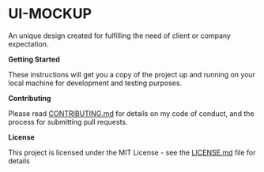 # UI-MOCKUP
<p>An unique design created for fulfilling the need of client or company expectation.</p>

**Getting Started**
<p>These instructions will get you a copy of the project up and running on your local machine for development and testing purposes.</p>

**Contributing**
<p>Please read <a href="https://github.com/kousic17/UI-MOCKUP/blob/master/CONTRIBUTING">CONTRIBUTING.md</a> for details on my code of conduct, and the process for submitting pull requests.</p>

**License**
<p>This project is licensed under the MIT License - see the <a href="https://github.com/kousic17/UI-MOCKUP/blob/master/LICENSE">LICENSE.md</a> file for details</p>
